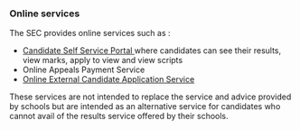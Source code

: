 ###  Online services  

The SEC provides online services such as :

  * [ Candidate Self Service Portal ](https://www.examinations.ie/cssp/2023/) where candidates can see their results, view marks, apply to view and view scripts 
  * Online Appeals Payment Service 
  * [ Online External Candidate Application Service ](https://www.examinations.ie/?l=en&mc=ca&sc=ec)

These services are not intended to replace the service and advice provided by
schools but are intended as an alternative service for candidates who cannot
avail of the results service offered by their schools.
